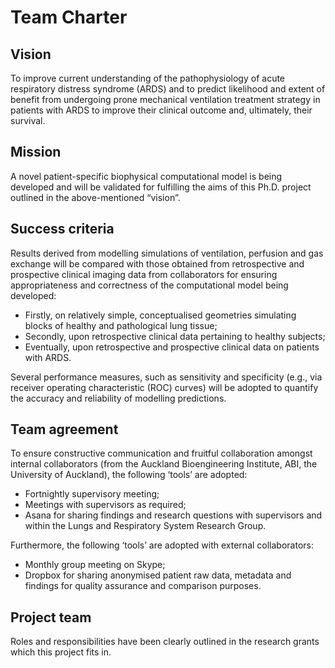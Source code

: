 # Team Charter

## Vision
To improve current understanding of the pathophysiology of acute respiratory distress syndrome (ARDS) and to predict likelihood and extent of benefit from undergoing prone mechanical ventilation treatment strategy in patients with ARDS to improve their clinical outcome and, ultimately, their survival.

## Mission
A novel patient-specific biophysical computational model is being developed and will be validated for fulfilling the aims of this Ph.D. project outlined in the above-mentioned “vision”.

## Success criteria
Results derived from modelling simulations of ventilation, perfusion and gas exchange will be compared with those obtained from retrospective and prospective clinical imaging data from collaborators for ensuring appropriateness and correctness of the computational model being developed:
-	Firstly, on relatively simple, conceptualised geometries simulating blocks of healthy and pathological lung tissue;
-	Secondly, upon retrospective clinical data pertaining to healthy subjects;
-	Eventually, upon retrospective and prospective clinical data on patients with ARDS.

Several performance measures, such as sensitivity and specificity (e.g., via receiver operating characteristic (ROC) curves) will be adopted to quantify the accuracy and reliability of modelling predictions.

## Team agreement
To ensure constructive communication and fruitful collaboration amongst internal collaborators (from the Auckland Bioengineering Institute, ABI, the University of Auckland), the following ‘tools’ are adopted:
-	Fortnightly supervisory meeting;
-	Meetings with supervisors as required;
-	Asana for sharing findings and research questions with supervisors and within the Lungs and Respiratory System Research Group. 

Furthermore, the following ‘tools’ are adopted with external collaborators:
-	Monthly group meeting on Skype;
-	Dropbox for sharing anonymised patient raw data, metadata and findings for quality assurance and comparison purposes.

## Project team
Roles and responsibilities have been clearly outlined in the research grants which this project fits in.
